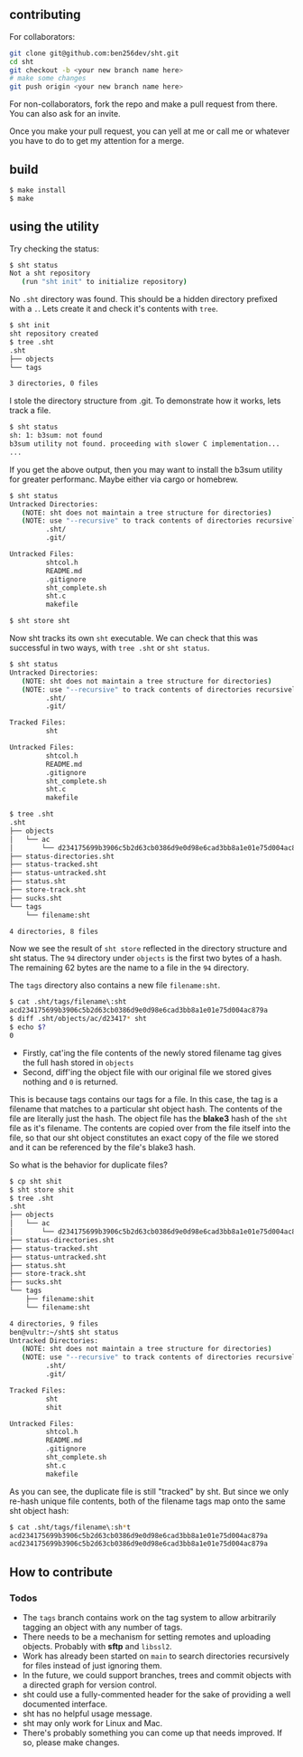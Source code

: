 ## contributing

For collaborators:

```bash
git clone git@github.com:ben256dev/sht.git
cd sht
git checkout -b <your new branch name here>
# make some changes
git push origin <your new branch name here>
```

For non-collaborators, fork the repo and make a pull request from there. You can also ask for an invite.

Once you make your pull request, you can yell at me or call me or whatever you have to do to get my attention for a merge.

## build

```bash
$ make install
$ make
```

## using the utility

Try checking the status:
```bash
$ sht status
Not a sht repository
   (run "sht init" to initialize repository)
```

No ``.sht`` directory was found. This should be a hidden directory prefixed with a ``.``. Lets create it and check it's contents with ``tree``.

```bash
$ sht init
sht repository created
$ tree .sht
.sht
├── objects
└── tags

3 directories, 0 files
```

I stole the directory structure from .git. To demonstrate how it works, lets track a file.

```bash
$ sht status
sh: 1: b3sum: not found
b3sum utility not found. proceeding with slower C implementation...
...
```

If you get the above output, then you may want to install the b3sum utility for greater performanc. Maybe either via cargo or homebrew.

```bash
$ sht status
Untracked Directories:
   (NOTE: sht does not maintain a tree structure for directories)
   (NOTE: use "--recursive" to track contents of directories recursively)
         .sht/
         .git/

Untracked Files:
         shtcol.h
         README.md
         .gitignore
         sht_complete.sh
         sht.c
         makefile

$ sht store sht
```
Now sht tracks its own ``sht`` executable. We can check that this was successful in two ways, with ``tree .sht`` or ``sht status``.

```bash
$ sht status
Untracked Directories:
   (NOTE: sht does not maintain a tree structure for directories)
   (NOTE: use "--recursive" to track contents of directories recursively)
         .sht/
         .git/

Tracked Files:
         sht

Untracked Files:
         shtcol.h
         README.md
         .gitignore
         sht_complete.sh
         sht.c
         makefile

$ tree .sht
.sht
├── objects
│   └── ac
│       └── d234175699b3906c5b2d63cb0386d9e0d98e6cad3bb8a1e01e75d004ac879a
├── status-directories.sht
├── status-tracked.sht
├── status-untracked.sht
├── status.sht
├── store-track.sht
├── sucks.sht
└── tags
    └── filename:sht

4 directories, 8 files
```

Now we see the result of ``sht store`` reflected in the directory structure and sht status. The ``94`` directory under ``objects`` is the first two bytes of a hash. The remaining 62 bytes are the name to a file in the ``94`` directory.

The ``tags`` directory also contains a new file ``filename:sht``.

```bash
$ cat .sht/tags/filename\:sht 
acd234175699b3906c5b2d63cb0386d9e0d98e6cad3bb8a1e01e75d004ac879a
$ diff .sht/objects/ac/d23417* sht
$ echo $?
0
```

- Firstly, cat'ing the file contents of the newly stored filename tag gives the full hash stored in ``objects``
- Second, diff'ing the object file with our original file we stored gives nothing and ``0`` is returned.

This is because tags contains our tags for a file. In this case, the tag is a filename that matches to a particular sht object hash. The contents of the file are literally just the hash. The object file has the **blake3** hash of the ``sht`` file as it's filename. The contents are copied over from the file itself into the file, so that our sht object constitutes an exact copy of the file we stored and it can be referenced by the file's blake3 hash.

So what is the behavior for duplicate files?

```bash
$ cp sht shit
$ sht store shit
$ tree .sht
.sht
├── objects
│   └── ac
│       └── d234175699b3906c5b2d63cb0386d9e0d98e6cad3bb8a1e01e75d004ac879a
├── status-directories.sht
├── status-tracked.sht
├── status-untracked.sht
├── status.sht
├── store-track.sht
├── sucks.sht
└── tags
    ├── filename:shit
    └── filename:sht

4 directories, 9 files
ben@vultr:~/sht$ sht status
Untracked Directories:
   (NOTE: sht does not maintain a tree structure for directories)
   (NOTE: use "--recursive" to track contents of directories recursively)
         .sht/
         .git/

Tracked Files:
         sht
         shit

Untracked Files:
         shtcol.h
         README.md
         .gitignore
         sht_complete.sh
         sht.c
         makefile

```

As you can see, the duplicate file is still "tracked" by sht. But since we only re-hash unique file contents, both of the filename tags map onto the same sht object hash:

```bash
$ cat .sht/tags/filename\:sh*t
acd234175699b3906c5b2d63cb0386d9e0d98e6cad3bb8a1e01e75d004ac879a
acd234175699b3906c5b2d63cb0386d9e0d98e6cad3bb8a1e01e75d004ac879a
```

## How to contribute

### Todos

- The ``tags`` branch contains work on the tag system to allow arbitrarily tagging an object with any number of tags.
- There needs to be a mechanism for setting remotes and uploading objects. Probably with **sftp** and ``libssl2``.
- Work has already been started on ``main`` to search directories recursively for files instead of just ignoring them.
- In the future, we could support branches, trees and commit objects with a directed graph for version control.
- sht could use a fully-commented header for the sake of providing a well documented interface.
- sht has no helpful usage message.
- sht may only work for Linux and Mac.
- There's probably something you can come up that needs improved. If so, please make changes.
